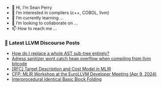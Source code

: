 - 👋 Hi, I’m Sean Perry
- 👀 I’m interested in compilers (c++, COBOL, llvm)
- 🌱 I’m currently learning ...
- 💞️ I’m looking to collaborate on ...
- 📫 How to reach me ...

<!---
s66perry/s66perry is a ✨ special ✨ repository because its `README.md` (this file) appears on your GitHub profile.
You can click the Preview link to take a look at your changes.
--->
### 📕 Latest LLVM Discourse Posts

<!-- DISCOURSE-LLVM:START -->
- [How do I replace a whole AST sub-tree entirely?](https://discourse.llvm.org/t/how-do-i-replace-a-whole-ast-sub-tree-entirely/76916#post_3)
- [Adress sanitizer wont catch heap overflow when compiling from llvm bitcode](https://discourse.llvm.org/t/adress-sanitizer-wont-catch-heap-overflow-when-compiling-from-llvm-bitcode/76979#post_5)
- [[RFC] Target Description and Cost Model in MLIR](https://discourse.llvm.org/t/rfc-target-description-and-cost-model-in-mlir/76990#post_1)
- [CFP: MLIR Workshop at the EuroLLVM Developer Meeting &lpar;Apr 9, 2024&rpar;](https://discourse.llvm.org/t/cfp-mlir-workshop-at-the-eurollvm-developer-meeting-apr-9-2024/76987#post_1)
- [Interprocedural Identical Basic Block Folding](https://discourse.llvm.org/t/interprocedural-identical-basic-block-folding/76971#post_6)
<!-- DISCOURSE-LLVM:END -->
